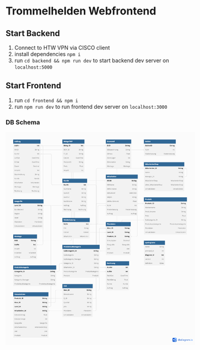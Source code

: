 
# Trommelhelden Webfrontend

## Start Backend
1. Connect to HTW VPN via CISCO client
2. install dependencies `npm i`
3. run `cd backend && npm run dev` to start backend dev server on `localhost:5000`

## Start Frontend
1. run `cd frontend && npm i`
2. run `npm run dev` to run frontend dev server on `localhost:3000`

### DB Schema
![Trommelhelden Schema](db_schema.png)
